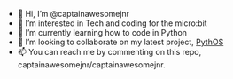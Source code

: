 - 👋 Hi, I’m @captainawesomejnr
- 👀 I’m interested in Tech and coding for the micro:bit
- 🌱 I’m currently learning how to code in Python
- 💞️ I’m looking to collaborate on my latest project, [PythOS](https://github.com/PythOS-App)
- 📫 You can reach me by commenting on this repo, captainawesomejnr/captainawesomejnr.
<!---
captainawesomejnr/captainawesomejnr is a ✨ special ✨ repository because its `README.md` (this file) appears on your GitHub profile.
You can click the Preview link to take a look at your changes.
--->
